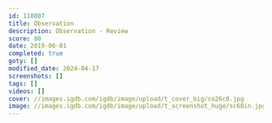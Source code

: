 ```yaml
---
id: 110807
title: Observation
description: Observation - Review
score: 80
date: 2019-06-01
completed: true
goty: []
modified_date: 2024-04-17
screenshots: []
tags: []
videos: []
cover: //images.igdb.com/igdb/image/upload/t_cover_big/co26c0.jpg
image: //images.igdb.com/igdb/image/upload/t_screenshot_huge/sc68in.jpg
---
```

